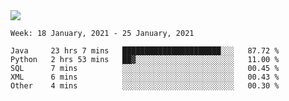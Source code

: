 <!--
**Mat2ja/Mat2ja** is a ✨ _special_ ✨ repository because its `README.md` (this file) appears on your GitHub profile.

Here are some ideas to get you started:

- 🔭 I’m currently working on ...
- 🌱 I’m currently learning ...
- 👯 I’m looking to collaborate on ...
- 🤔 I’m looking for help with ...
- 💬 Ask me about ...
- 📫 How to reach me: ...
- 😄 Pronouns: ...
- ⚡ Fun fact: ...
-->

<img src='https://media.giphy.com/media/xT9IgG50Fb7Mi0prBC/giphy.gif'>

<!--START_SECTION:waka-->
```text
Week: 18 January, 2021 - 25 January, 2021

Java     23 hrs 7 mins   ██████████████████████░░░   87.72 % 
Python   2 hrs 53 mins   ██▓░░░░░░░░░░░░░░░░░░░░░░   11.00 % 
SQL      7 mins          ░░░░░░░░░░░░░░░░░░░░░░░░░   00.45 % 
XML      6 mins          ░░░░░░░░░░░░░░░░░░░░░░░░░   00.43 % 
Other    4 mins          ░░░░░░░░░░░░░░░░░░░░░░░░░   00.30 % 
```
<!--END_SECTION:waka-->
